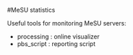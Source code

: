 #MeSU statistics

Useful tools for monitoring MeSU servers:

* processing : online visualizer
* pbs_script : reporting script
